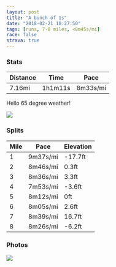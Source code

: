 ```yaml
---
layout: post
title: "A bunch of 1s"
date: "2018-02-21 10:27:50"
tags: [runs, 7-8 miles, <8m45s/mi]
race: false
strava: true
---
```


### Stats

| Distance | Time | Pace |
|----------|------|------|
|7.16mi|1h1m11s|8m33s/mi|

Hello 65 degree weather!

<img src='https://maps.googleapis.com/maps/api/staticmap?maptype=roadmap&path=enc:agrwFziubMwA|PZdIbbA|Ka@vTlB}Pz@gB~B@lDr@q@nTl\fDrAiHdGlBh@vGnUpC~A{CbLzFzDuA]}Cl@jBiArBcFv@wH_GcBvCsUgDeAkAHaEgF}@{A~Fa]oDv@}ScCy@aGFo@nSXaTeEsAa}@gHu@qAem@mAhAa@cAgC\qQjLh@ZkC`S~@\mBfFaC`AxAy@_HfDrAp@dE&key=AIzaSyC1MId7bFpkLXNAaYhBSTb8jLyiSqzbDtM&size=800x800&markers=color:yellow|label:S|40.73089,-74.00622&markers=color:green|label:F|40.73083,-74.00550000000003'>

### Splits

| Mile | Pace | Elevation |
|------|------|-----------|
|1|9m37s/mi|-17.7ft|
|2|8m46s/mi|0.3ft|
|3|8m36s/mi|3.3ft|
|4|7m53s/mi|-3.6ft|
|5|8m12s/mi|0ft|
|6|8m05s/mi|2.6ft|
|7|8m39s/mi|16.7ft|
|8|8m26s/mi|-6.2ft|

### Photos
<img src='https://dgtzuqphqg23d.cloudfront.net/WeyfjAzvslIIvWJ8hL1ttgLht0hScXiPvC7856vUd7s-576x768.jpg'>
